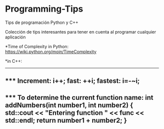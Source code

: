 # Programming-Tips
Tips de programación Python y C++


Colección de tips interesantes para tener en cuenta al programar cualquier aplicación

*Time of Complexity in Python:
https://wiki.python.org/moin/TimeComplexity

*in C++:
**************************************************************
*** Increment: i++; fast: ++i; fastest: i=-~i;
--------------------------------------------
*** To determine the current function name:
int addNumbers(int number1, int number2)
{
    std::cout << "Entering function " << __func__ << std::endl;
    return number1 + number2;
}
-------------------------------------------



